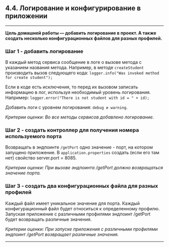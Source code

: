 ## 4.4. Логирование и конфигурирование в приложении

***
**Цель домашней работы — добавить логирование в проект. А также создать несколько конфигурационных файлов для разных профилей.**

### Шаг 1 - добавить логирование
В каждый метод сервиса сообщение в логе о вызове метода с указанием названия метода.
Например, в методе `createStudent` производить вызов следующего кода:
`logger.info("Was invoked method for create student");`

Если в коде есть исключения, то перед их вызовом записать информацию в лог, используя необходимый уровень логирования. 
Например:
`logger.error("There is not student with id = " + id);`

Добавить логи с уровнем логирования: `debug и warning`.

_Критерии оценки: Во все методы сервисов добавлено логирование._

### Шаг 2 - создать контроллер для получения номера используемого порта
Возвращать в эндпоинте `/getPort` одно значение - порт, на котором запущено приложение. 
В `application.properties` создать (если его там нет) свойство server.port = 8085.  

_Критерии оценки: При вызове эндпоинта /getPort должно возвращаться значение порта._

### Шаг 3 - создать два конфигурационных файла для разных профилей

Каждый файл имеет уникальное значение для порта. 
Каждый конфигурационный файл будет относиться к определенному профилю. 
Запуская приложение с различными профилями эндпоинт /getPort будет возвращать различные значения. 

_Критерии оценки: При запуске приложения с различными профилями эндпоинт /getPort возвращает различные значения._
***